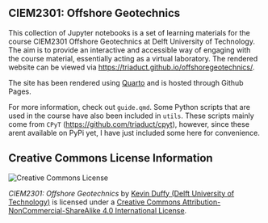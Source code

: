 ## CIEM2301: Offshore Geotechnics

This collection of Jupyter notebooks is a set of learning materials for the course CIEM2301 Offshore Geotechnics at Delft University of Technology. The aim is to provide an interactive and accessible way of engaging with the course material, essentially acting as a virtual laboratory. The rendered website can be viewed via https://triaduct.github.io/offshoregeotechnics/.

The site has been rendered using [Quarto](https://quarto.org/) and is hosted through Github Pages.

For more information, check out `guide.qmd`. Some Python scripts that are used in the course have also been included in `utils`. These scripts mainly come from `CPyT` (https://github.com/triaduct/cpyt), however, since these arent available on PyPi yet, I have just included some here for convenience.

## Creative Commons License Information
![Creative Commons License](https://i.creativecommons.org/l/by-nc-sa/4.0/88x31.png) <nbsp>

*CIEM2301: Offshore Geotechnics* by [Kevin Duffy (Delft University of Technology)](https://www.tudelft.nl/staff/k.duffy/) is licensed under a [Creative Commons Attribution-NonCommercial-ShareAlike 4.0 International License](http://creativecommons.org/licenses/by-nc-sa/4.0/).
